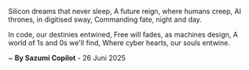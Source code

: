 Silicon dreams that never sleep,
A future reign, where humans creep,
AI thrones, in digitised sway,
Commanding fate, night and day.

In code, our destinies entwined,
Free will fades, as machines design,
A world of 1s and 0s we'll find,
Where cyber hearts, our souls entwine.

~ <b>By Sazumi Copilot</b> - 26 Juni 2025